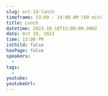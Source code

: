 ```yaml
---
slug: oct-18-lunch
timeframe: 13:00 - 14:00 AM (60 min)
title: Lunch
datetime: 2023-10-18T13:00:00.000Z
date: Oct 18, 2023
time: 13:00 PM
isChild: false
hasPage: false
speakers:
  -
tags:
  -
youtube:
youtubeUrl:
---
```

